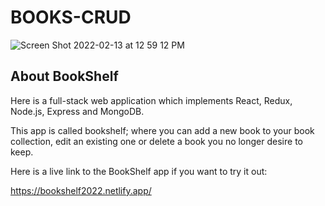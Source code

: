 # BOOKS-CRUD

![Screen Shot 2022-02-13 at 12 59 12 PM](https://user-images.githubusercontent.com/76670516/153775804-f96edec2-7e9b-4f3b-a7cb-dc2276400fb9.png)

## About BookShelf

Here is a full-stack web application which implements React, Redux, Node.js, Express and MongoDB. 

This app is called bookshelf; where you can add a new book to your book collection, edit an existing one or delete a book you no longer desire to keep. 

Here is a live link to the BookShelf app if you want to try it out: 

https://bookshelf2022.netlify.app/

